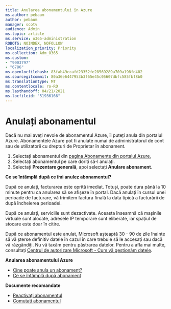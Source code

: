 ```yaml
---
title: Anularea abonamentului în Azure
ms.author: pebaum
author: pebaum
manager: scotv
audience: Admin
ms.topic: article
ms.service: o365-administration
ROBOTS: NOINDEX, NOFOLLOW
localization_priority: Priority
ms.collection: Adm_O365
ms.custom:
- "9003797"
- "6786"
ms.openlocfilehash: 83fab49ccafd23352fe28569289a709a198fd402
ms.sourcegitcommit: 80a36e6447953b3f65e45c05607dbfc585fbf8b0
ms.translationtype: MT
ms.contentlocale: ro-RO
ms.lasthandoff: 04/21/2021
ms.locfileid: "51936166"
---
```

# <a name="cancel-subscription"></a>Anulați abonamentul

Dacă nu mai aveți nevoie de abonamentul Azure, îl puteți anula din portalul Azure. Abonamentele Azure pot fi anulate numai de administratorul de cont sau de utilizatorii cu drepturi de Proprietar în abonament.

1. Selectați abonamentul din [pagina Abonamente din portalul Azure.](https://portal.azure.com/#blade/Microsoft_Azure_Billing/SubscriptionsBlade)
2. Selectați abonamentul pe care doriți să-l anulați.
3. Selectați **Prezentare generală**, apoi selectați **Anulare abonament**.

**Ce se întâmplă după ce îmi anulez abonamentul?**

După ce anulați, facturarea este oprită imediat. Totuși, poate dura până la 10 minute pentru ca anularea să se afișeze în portal. Dacă anulați în cursul unei perioade de facturare, vă trimitem factura finală la data tipică a facturării de după încheierea perioadei.

După ce anulați, serviciile sunt dezactivate. Aceasta înseamnă că mașinile virtuale sunt alocate, adresele IP temporare sunt eliberate, iar spațiul de stocare este doar în citire.

După ce abonamentul este anulat, Microsoft așteaptă 30 - 90 de zile înainte să vă șterse definitiv datele în cazul în care trebuie să le accesați sau dacă vă răzgândiți. Nu vă taxăm pentru păstrarea datelor. Pentru a afla mai multe, consultați [Centrul de autorizare Microsoft - Cum vă gestionăm datele](https://go.microsoft.com/fwLink/p/?LinkID=822930&clcid=0x409).

**Anularea abonamentului Azure**

- [Cine poate anula un abonament?](https://docs.microsoft.com/azure/billing/billing-how-to-cancel-azure-subscription?WT.mc_id=Portal-Microsoft_Azure_Support#who-can-cancel-a-subscription)
- [Ce se întâmplă după abonament](https://docs.microsoft.com/azure/billing/billing-how-to-cancel-azure-subscription?WT.mc_id=Portal-Microsoft_Azure_Support#what-happens-after-i-cancel-my-subscription)

**Documente recomandate**

- [Reactivați abonamentul](https://docs.microsoft.com/azure/billing/billing-how-to-cancel-azure-subscription?WT.mc_id=Portal-Microsoft_Azure_Support#reactivate-subscription)
- [Comutați abonamentul](https://docs.microsoft.com/azure/billing/billing-how-to-switch-azure-offer?WT.mc_id=Portal-Microsoft_Azure_Support)